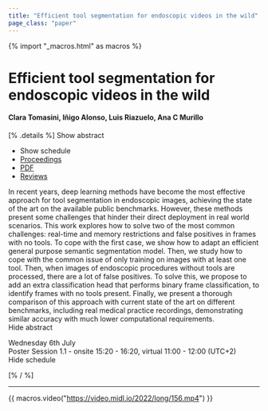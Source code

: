 ```yaml
---
title: "Efficient tool segmentation for endoscopic videos in the wild"
page_class: "paper"
---
```


{% import "_macros.html" as macros %}

# Efficient tool segmentation for endoscopic videos in the wild

#### Clara Tomasini, Iñigo Alonso, Luis Riazuelo, Ana C Murillo

[% .details %]
<a class="toggle_visibility" data-selector=".abstract" data-level="3">Show abstract</a>
- <a class="toggle_visibility" data-selector=".schedule" data-level="3">Show schedule</a>
- <a href="">Proceedings</a>
- <a href="https://openreview.net/pdf?id=DPkb7gxt6gZ">PDF</a>
- <a href="https://openreview.net/forum?id=DPkb7gxt6gZ">Reviews</a>

<p>
    <span class="abstract">
        In recent years, deep learning methods have become the most effective approach for tool segmentation in endoscopic images, achieving the state of the art on the available public benchmarks. However, these methods present some challenges that hinder their direct deployment in real world scenarios. This work explores how to solve two of the most common challenges: real-time and memory restrictions and false positives in frames with no tools. To cope with the first case, we show how to adapt an efficient general purpose semantic segmentation model. Then, we study how to cope with the common issue of only training on images with at least one tool. Then, when images of endoscopic procedures without tools are processed, there are a lot of false positives. To solve this, we propose to add an extra classification head that performs binary frame classification, to identify frames with no tools present. Finally, we present a thorough comparison of this approach with current state of the art on different benchmarks, including real medical practice recordings, demonstrating similar accuracy with much lower computational requirements.
        <br>
        <span class="actions"><a class="toggle_visibility" data-level="2">Hide abstract</a></span>
    </span>
</p>

<p>
    <span class="schedule">
        Wednesday 6th July<br>Poster Session 1.1 - onsite 15:20 - 16:20, virtual 11:00 - 12:00 (UTC+2)
        <br>
        <span class="actions"><a class="toggle_visibility" data-level="2">Hide schedule</a></span>
    </span>
</p>

[% / %]


---
{{ macros.video("https://video.midl.io/2022/long/156.mp4") }}
